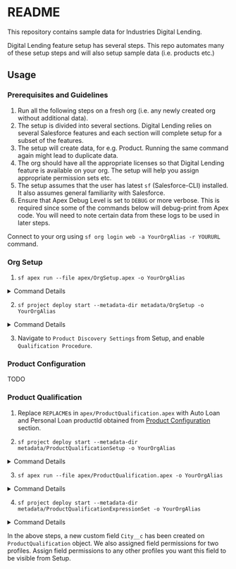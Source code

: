 # README

This repository contains sample data for Industries Digital Lending.

Digital Lending feature setup has several steps. This repo automates many of these setup steps and will also setup sample data (i.e. products etc.)

## Usage

### Prerequisites and Guidelines

1. Run all the following steps on a fresh org (i.e. any newly created org without additional data).
2. The setup is divided into several sections. Digital Lending relies on several Salesforce features and each section will complete setup for a subset of the features.
3. The setup will create data, for e.g. Product. Running the same command again might lead to duplicate data.
4. The org should have all the appropriate licenses so that Digital Lending feature is available on your org. The setup will help you assign appropriate permission sets etc.
5. The setup assumes that the user has latest `sf` (Salesforce-CLI) installed. It also assumes general familiarity with Salesforce.
6. Ensure that Apex Debug Level is set to `DEBUG` or more verbose. This is required since some of the commands below will debug-print from Apex code. You will need to note certain data from these logs to be used in later steps.

Connect to your org using `sf org login web -a YourOrgAlias -r YOURURL` command.

### Org Setup

1. `sf apex run --file apex/OrgSetup.apex -o YourOrgAlias`
<details>
<summary>Command Details</summary>
Creates two custom permission sets: SampleDigitalLendingClone and SampleCompliantDataSharingClone. 

Assigns these and several other permission sets to the user.
</details>

2. `sf project deploy start --metadata-dir metadata/OrgSetup -o YourOrgAlias`
<details>
<summary>Command Details</summary>
Creates a custom profile: Sample Customer Community Plus Login User Clone.

Enables Context Definition in the org.
</details>

3. Navigate to `Product Discovery Settings` from Setup, and enable `Qualification Procedure`.

### Product Configuration

TODO

### Product Qualification

1. Replace `REPLACME`s in `apex/ProductQualification.apex` with Auto Loan and Personal Loan productId obtained from [Product Configuration](#product-configuration) section.

2. `sf project deploy start --metadata-dir metadata/ProductQualificationSetup -o YourOrgAlias`
<details>
<summary>Command Details</summary>
Creates a custom field City on ProductQualification object. 

Assign fieldpermissions to Admin and Sample Customer Community Plus Login User Clone profiles for the new field.

Create a Decision Table for Product Qualification.
</details>

3. `sf apex run --file apex/ProductQualification.apex -o YourOrgAlias`
<details>
<summary>Command Details</summary>
Creates two product qualification records, one for auto loan, and another for personal loan.
</details>

4. `sf project deploy start --metadata-dir metadata/ProductQualificationExpressionSet -o YourOrgAlias`
<details>
<summary>Command Details</summary>
Create two expression sets for Product Qualification.
</details>

In the above steps, a new custom field `City__c` has been created on `ProductQualification` object. We also assigned field permissions for two profiles. Assign field permissions to any other profiles you want this field to be visible from Setup.